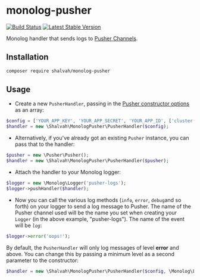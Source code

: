 # monolog-pusher

[![Build Status](https://travis-ci.com/shalvah/monolog-pusher.svg?branch=master)](https://travis-ci.com/shalvah/monolog-pusher)
[![Latest Stable Version](https://poser.pugx.org/shalvah/monolog-pusher/v/stable)](https://packagist.org/packages/shalvah/monolog-pusher)

Monolog handler that sends logs to [Pusher Channels](https://pusher.com/channels).

## Installation

```bash
composer require shalvah/monolog-pusher
```

## Usage
- Create a new `PusherHandler`, passing in the [Pusher constructor options](https://github.com/pusher/pusher-http-php#pusher-channels-constructor) as an array:

```php
$config = ['YOUR_APP_KEY', 'YOUR_APP_SECRET', 'YOUR_APP_ID', ['cluster' => 'YOUR_APP_CLUSTER']];
$handler = new \Shalvah\MonologPusher\PusherHandler($config);
```

- Alternatively, if you've already got an existing `Pusher` instance, you can pass that to the handler:

```php
$pusher = new \Pusher\Pusher();
$handler = new \Shalvah\MonologPusher\PusherHandler($pusher);
```

- Attach the handler to your Monolog logger:

```php
$logger = new \Monolog\Logger('pusher-logs');
$logger->pushHandler($handler);
```

- Now you can call the various log methods (`info`, `error`, `debug`and so forth) on your logger to send a log message to Pusher. The name of the Pusher channel used will be the name you set when creating your `Logger` (in the above example, "pusher-logs"). The name of the event will be *`log`*:

```php
$logger->error('oops!');
```

By default, the `PusherHandler` will only log messages of level **error** and above. You can change this by passing a minimum level as a second parameter to the constructor:

```php
$handler = new \Shalvah\MonologPusher\PusherHandler($config, \Monolog\Logger::DEBUG);
```
